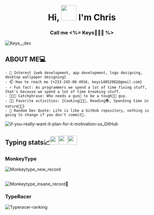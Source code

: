 <h1 align='center'>Hi, <span><img src='https://github.com/user-attachments/assets/1389dc35-c84f-41c3-ba79-145243752e59' width='50' height='50'/></span> I'm Chris</h1>
<h3 align='center'>Call me <%= <b>Keys👩🏽‍💻</b> %></h3>
  
![Keys__dev](https://github.com/user-attachments/assets/28b549de-88d1-4fea-9f28-3434851dddd5)
  
## ABOUT ME💻  
```
- 👀 Interest {web development, app development, logo designing, desktop wallpaper designing}
- 📫 How to reach me {+233-245-08-4916, keys14052002@gmail.com}
- ⚡ Fun fact: As programmers we spend a lot of time fixing stuff, that's because we spend a lot of time breaking stuff.
- 👨🏽‍💻 Catchphrase: Who needs a gun🔫 to be a tough💪🏽 guy.
- 🚶🏽 Favorite activities: {Cooking👩🏽‍🍳, Reading📚, Spending time in nature🌴🌳}
- 🚀 Random Dev Quote: Life is like a GitHub repository, nothing is going to change if you don't commit💍.
```

![if-you-really-want-it-plan-for-it-motivation-us_GitHub](https://github.com/user-attachments/assets/b22be540-471e-492b-9203-613dd4c77dcd)

<h2>Typing stats📈<span><img src='https://github.com/user-attachments/assets/10dc1589-ac59-4818-84a0-7a9a383eda08' with='28' height='28'/><img src='https://github.com/user-attachments/assets/ad6a0023-8691-4df2-bdcc-3c1df3c7ee01' with='30' height='30'/><img src='https://github.com/user-attachments/assets/e52ee40e-3797-404b-9dd8-d895e1a84b18' with='30' height='30'/></span></h2>
<h3>MonkeyType</h3>  
  
![Monkeytype_new_record](https://github.com/user-attachments/assets/6c0818cf-750c-4c2c-8c79-69b0891d537e)


\
![Monkeytype_insane_record🤯](https://github.com/user-attachments/assets/f65b50e5-fafd-49ca-a24d-628c2f40667c)  

<h3>TypeRacer</h3>  

![Typeracer-ranking](https://github.com/user-attachments/assets/ee4c8f85-f139-4f57-afcd-b659e6e1f4c2)














<!---
Keys02/Keys02 is a ✨ special ✨ repository because its `README.md` (this file) appears on your GitHub profile.
You can click the Preview link to take a look at your changes.
--->
